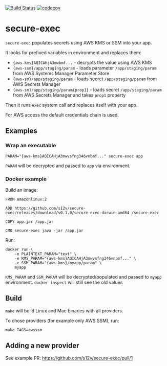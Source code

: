 [![Build Status](https://travis-ci.com/s12v/secure-exec.svg?branch=master)](https://travis-ci.com/s12v/secure-exec)
[![codecov](https://codecov.io/gh/s12v/secure-exec/branch/master/graph/badge.svg)](https://codecov.io/gh/s12v/secure-exec)

# secure-exec

`secure-exec` populates secrets using AWS KMS or SSM into your app.

It looks for prefixed variables in environment and replaces them:
 - `{aws-kms}AQICAHjA3mwbmf...` - decrypts the value using AWS KMS
 - `{aws-ssm}/app/staging/param` - loads parameter `/app/staging/param` from AWS Systems Manager Parameter Store
 - `{aws-sm}/app/staging/param` - loads secret `/app/staging/param` from AWS Secrets Manager
 - `{aws-sm}/app/staging/param{prop1}` - loads secret `/app/staging/param` from AWS Secrets Manager and takes `prop1` property
 
Then it runs `exec` system call and replaces itself with your app.
 
For AWS access the default credentials chain is used. 

## Examples

### Wrap an executable

```
PARAM="{aws-kms}AQICAHjA3mwvsfng346vnbmf..." secure-exec app
```

`PARAM` will be decrypted and passed to `app` via environment.

### Docker example

Build an image:

```
FROM amazonlinux:2

ADD https://github.com/s12v/secure-exec/releases/download/v0.1.0/secure-exec-darwin-amd64 /secure-exec

COPY app.jar /app.jar

CMD secure-exec java -jar /app.jar
```

Run:
```
docker run \
    -e PLAINTEXT_PARAM="text" \
    -e KMS_PARAM="{aws-kms}AQICAHjA3mwvsfng346vnbmf..." \
    -e SSM_PARAM="{aws-kms}/myapp/param" \
    myapp 
```

`KMS_PARAM` and `SSM_PARAM` will be decrypted/populated and passed to `myapp` environment.
`docker inspect` will still see the old values

## Build

`make` will build Linux and Mac binaries with all providers.

To chose providers (for example only AWS SSM), run:
```
make TAGS=awsssm
```

## Adding a new provider

See example PR: https://github.com/s12v/secure-exec/pull/1
